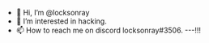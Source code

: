 - 👋 Hi, I’m @locksonray
- 👀 I’m interested in hacking.
- 📫 How to reach me on discord locksonray#3506.
---!!!
